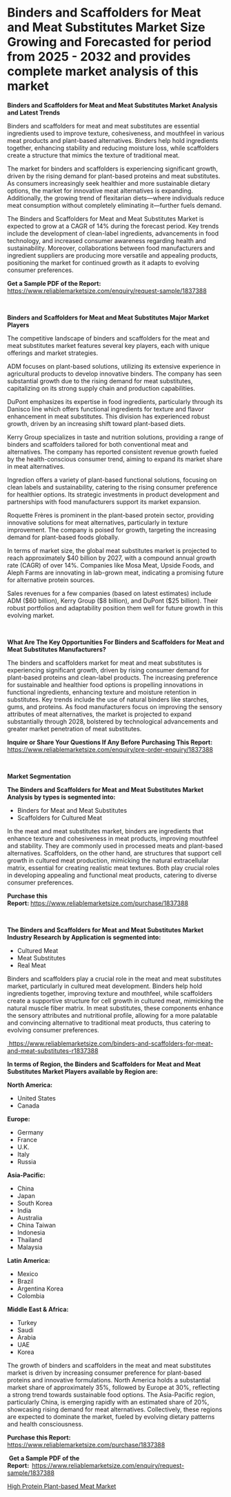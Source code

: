 <p><h1>Binders and Scaffolders for Meat and Meat Substitutes Market Size Growing and Forecasted for period from 2025 - 2032 and provides complete market analysis of this market</h1></p><p><strong>Binders and Scaffolders for Meat and Meat Substitutes Market Analysis and Latest Trends</strong></p>
<p><p>Binders and scaffolders for meat and meat substitutes are essential ingredients used to improve texture, cohesiveness, and mouthfeel in various meat products and plant-based alternatives. Binders help hold ingredients together, enhancing stability and reducing moisture loss, while scaffolders create a structure that mimics the texture of traditional meat.</p><p>The market for binders and scaffolders is experiencing significant growth, driven by the rising demand for plant-based proteins and meat substitutes. As consumers increasingly seek healthier and more sustainable dietary options, the market for innovative meat alternatives is expanding. Additionally, the growing trend of flexitarian diets—where individuals reduce meat consumption without completely eliminating it—further fuels demand.</p><p>The Binders and Scaffolders for Meat and Meat Substitutes Market is expected to grow at a CAGR of 14% during the forecast period. Key trends include the development of clean-label ingredients, advancements in food technology, and increased consumer awareness regarding health and sustainability. Moreover, collaborations between food manufacturers and ingredient suppliers are producing more versatile and appealing products, positioning the market for continued growth as it adapts to evolving consumer preferences.</p></p>
<p><strong>Get a Sample PDF of the Report:&nbsp;</strong> <a href="https://www.reliablemarketsize.com/enquiry/request-sample/1837388?utm_campaign=3104&utm_medium=2&utm_source=Github&utm_content=ia&utm_term=07042025&utm_id=binders-and-scaffolders-for-meat-and-meat-substitutes">https://www.reliablemarketsize.com/enquiry/request-sample/1837388</a></p>
<p>&nbsp;</p>
<p><strong>Binders and Scaffolders for Meat and Meat Substitutes Major Market Players</strong></p>
<p><p>The competitive landscape of binders and scaffolders for the meat and meat substitutes market features several key players, each with unique offerings and market strategies. </p><p>ADM focuses on plant-based solutions, utilizing its extensive experience in agricultural products to develop innovative binders. The company has seen substantial growth due to the rising demand for meat substitutes, capitalizing on its strong supply chain and production capabilities.</p><p>DuPont emphasizes its expertise in food ingredients, particularly through its Danisco line which offers functional ingredients for texture and flavor enhancement in meat substitutes. This division has experienced robust growth, driven by an increasing shift toward plant-based diets.</p><p>Kerry Group specializes in taste and nutrition solutions, providing a range of binders and scaffolders tailored for both conventional meat and alternatives. The company has reported consistent revenue growth fueled by the health-conscious consumer trend, aiming to expand its market share in meat alternatives.</p><p>Ingredion offers a variety of plant-based functional solutions, focusing on clean labels and sustainability, catering to the rising consumer preference for healthier options. Its strategic investments in product development and partnerships with food manufacturers support its market expansion.</p><p>Roquette Frères is prominent in the plant-based protein sector, providing innovative solutions for meat alternatives, particularly in texture improvement. The company is poised for growth, targeting the increasing demand for plant-based foods globally.</p><p>In terms of market size, the global meat substitutes market is projected to reach approximately $40 billion by 2027, with a compound annual growth rate (CAGR) of over 14%. Companies like Mosa Meat, Upside Foods, and Aleph Farms are innovating in lab-grown meat, indicating a promising future for alternative protein sources.</p><p>Sales revenues for a few companies (based on latest estimates) include ADM ($60 billion), Kerry Group ($8 billion), and DuPont ($25 billion). Their robust portfolios and adaptability position them well for future growth in this evolving market.</p></p>
<p>&nbsp;</p>
<p><strong>What Are The Key Opportunities For Binders and Scaffolders for Meat and Meat Substitutes Manufacturers?</strong></p>
<p><p>The binders and scaffolders market for meat and meat substitutes is experiencing significant growth, driven by rising consumer demand for plant-based proteins and clean-label products. The increasing preference for sustainable and healthier food options is propelling innovations in functional ingredients, enhancing texture and moisture retention in substitutes. Key trends include the use of natural binders like starches, gums, and proteins. As food manufacturers focus on improving the sensory attributes of meat alternatives, the market is projected to expand substantially through 2028, bolstered by technological advancements and greater market penetration of meat substitutes.</p></p>
<p><strong>Inquire or Share Your Questions If Any Before Purchasing This Report:</strong> <a href="https://www.reliablemarketsize.com/enquiry/pre-order-enquiry/1837388?utm_campaign=3104&utm_medium=2&utm_source=Github&utm_content=ia&utm_term=07042025&utm_id=binders-and-scaffolders-for-meat-and-meat-substitutes">https://www.reliablemarketsize.com/enquiry/pre-order-enquiry/1837388</a></p>
<p>&nbsp;</p>
<p><strong>Market Segmentation</strong></p>
<p><strong>The Binders and Scaffolders for Meat and Meat Substitutes Market Analysis by types is segmented into:</strong></p>
<p><ul><li>Binders for Meat and Meat Substitutes</li><li>Scaffolders for Cultured Meat</li></ul></p>
<p><p>In the meat and meat substitutes market, binders are ingredients that enhance texture and cohesiveness in meat products, improving mouthfeel and stability. They are commonly used in processed meats and plant-based alternatives. Scaffolders, on the other hand, are structures that support cell growth in cultured meat production, mimicking the natural extracellular matrix, essential for creating realistic meat textures. Both play crucial roles in developing appealing and functional meat products, catering to diverse consumer preferences.</p></p>
<p><strong>Purchase this Report:&nbsp;</strong><a href="https://www.reliablemarketsize.com/purchase/1837388?utm_campaign=3104&utm_medium=2&utm_source=Github&utm_content=ia&utm_term=07042025&utm_id=binders-and-scaffolders-for-meat-and-meat-substitutes">https://www.reliablemarketsize.com/purchase/1837388</a></p>
<p>&nbsp;</p>
<p><strong>The Binders and Scaffolders for Meat and Meat Substitutes Market Industry Research by Application is segmented into:</strong></p>
<p><ul><li>Cultured Meat</li><li>Meat Substitutes</li><li>Real Meat</li></ul></p>
<p><p>Binders and scaffolders play a crucial role in the meat and meat substitutes market, particularly in cultured meat development. Binders help hold ingredients together, improving texture and mouthfeel, while scaffolders create a supportive structure for cell growth in cultured meat, mimicking the natural muscle fiber matrix. In meat substitutes, these components enhance the sensory attributes and nutritional profile, allowing for a more palatable and convincing alternative to traditional meat products, thus catering to evolving consumer preferences.</p></p>
<p><a href="https://www.reliablemarketsize.com/binders-and-scaffolders-for-meat-and-meat-substitutes-r1837388?utm_campaign=3104&utm_medium=2&utm_source=Github&utm_content=ia&utm_term=07042025&utm_id=binders-and-scaffolders-for-meat-and-meat-substitutes">&nbsp;https://www.reliablemarketsize.com/binders-and-scaffolders-for-meat-and-meat-substitutes-r1837388</a></p>
<p><strong>In terms of Region, the Binders and Scaffolders for Meat and Meat Substitutes Market Players available by Region are:</strong></p>
<p>
    <p> <strong> North America: </strong>
        <ul>
            <li>United States</li>
            <li>Canada</li>
        </ul>
        </p> 
    <p> <strong> Europe: </strong>
        <ul>
            <li>Germany</li>
            <li>France</li>
            <li>U.K.</li>
            <li>Italy</li>
            <li>Russia</li>
        </ul>
        </p> 
    <p> <strong> Asia-Pacific: </strong>
        <ul>
            <li>China</li>
            <li>Japan</li>
            <li>South Korea</li>
            <li>India</li>
            <li>Australia</li>
            <li>China Taiwan</li>
            <li>Indonesia</li>
            <li>Thailand</li>
            <li>Malaysia</li>
        </ul>
        </p> 
    <p> <strong> Latin America: </strong>
        <ul>
            <li>Mexico</li>
            <li>Brazil</li>
            <li>Argentina Korea</li>
            <li>Colombia</li>
        </ul>
        </p> 
    <p> <strong> Middle East & Africa: </strong>
        <ul>
            <li>Turkey</li>
            <li>Saudi</li>
            <li>Arabia</li>
            <li>UAE</li>
            <li>Korea</li>
        </ul>
    </p>
    </p>
<p><p>The growth of binders and scaffolders in the meat and meat substitutes market is driven by increasing consumer preference for plant-based proteins and innovative formulations. North America holds a substantial market share of approximately 35%, followed by Europe at 30%, reflecting a strong trend towards sustainable food options. The Asia-Pacific region, particularly China, is emerging rapidly with an estimated share of 20%, showcasing rising demand for meat alternatives. Collectively, these regions are expected to dominate the market, fueled by evolving dietary patterns and health consciousness.</p></p>
<p><strong>Purchase this Report: </strong><a href="https://www.reliablemarketsize.com/purchase/1837388?utm_campaign=3104&utm_medium=2&utm_source=Github&utm_content=ia&utm_term=07042025&utm_id=binders-and-scaffolders-for-meat-and-meat-substitutes">https://www.reliablemarketsize.com/purchase/1837388</a></p>
<p>&nbsp;<strong>Get a Sample PDF of the Report:&nbsp;&nbsp;</strong><a href="https://www.reliablemarketsize.com/enquiry/request-sample/1837388?utm_campaign=3104&utm_medium=2&utm_source=Github&utm_content=ia&utm_term=07042025&utm_id=binders-and-scaffolders-for-meat-and-meat-substitutes">https://www.reliablemarketsize.com/enquiry/request-sample/1837388</a></p>
<p><strong></strong></p>
<p><p><a href="https://github.com/saklpelzami95/Market-Research-Report-List-1/blob/main/high-protein-plant-based-meat-market.md?utm_campaign=3104&utm_medium=2&utm_source=Github&utm_content=ia&utm_term=07042025&utm_id=binders-and-scaffolders-for-meat-and-meat-substitutes">High Protein Plant-based Meat Market</a></p></p>